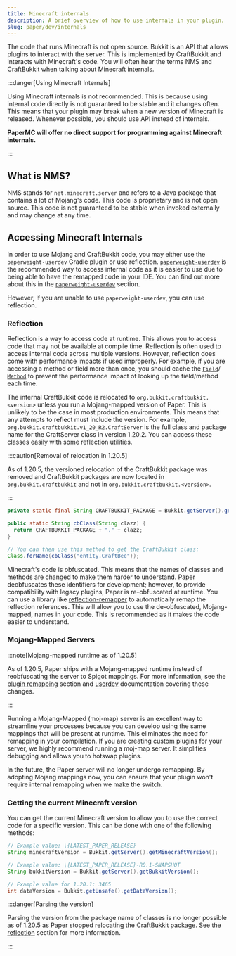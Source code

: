 ```yaml
---
title: Minecraft internals
description: A brief overview of how to use internals in your plugin.
slug: paper/dev/internals
---
```


The code that runs Minecraft is not open source. Bukkit is an API that allows plugins to interact with the server. This
is implemented by CraftBukkit and interacts with Minecraft's code. You will often hear the terms NMS and CraftBukkit
when talking about Minecraft internals.

:::danger[Using Minecraft Internals]

Using Minecraft internals is not recommended. This is because using internal code directly is not guaranteed to be
stable and it changes often. This means that your plugin may break when a new version of Minecraft is released.
Whenever possible, you should use API instead of internals.

**PaperMC will offer no direct support for programming against Minecraft internals.**

:::

## What is NMS?

NMS stands for `net.minecraft.server` and refers to a Java package that contains a lot of Mojang's code. This code is
proprietary and is not open source. This code is not guaranteed to be stable when invoked externally and may change at
any time.

## Accessing Minecraft Internals

In order to use Mojang and CraftBukkit code, you may either use the `paperweight-userdev` Gradle plugin or use reflection.
[`paperweight-userdev`](https://github.com/PaperMC/paperweight-test-plugin) is the recommended way to access internal code
as it is easier to use due to being able to have the remapped code in your IDE. You can find
out more about this in the [`paperweight-userdev`](/paper/dev/userdev) section.

However, if you are unable to use `paperweight-userdev`, you can use reflection.

### Reflection

Reflection is a way to access code at runtime. This allows you to access code that may not be available at compile time.
Reflection is often used to access internal code across multiple versions. However, reflection does come
with performance impacts if used improperly. For example, if you are accessing a method or field more than once,
you should cache the [`Field`](jd:java:java.lang.reflect.Field)/
[`Method`](jd:java:java.lang.reflect.Method) to prevent the performance
impact of looking up the field/method each time.

The internal CraftBukkit code is relocated to `org.bukkit.craftbukkit.<version>` unless you run a Mojang-mapped version
of Paper. This is unlikely to be the case in most production environments. This means that any attempts to reflect must
include the version. For example, `org.bukkit.craftbukkit.v1_20_R2.CraftServer` is the full class and package name
for the CraftServer class in version 1.20.2. You can access these classes easily with some reflection utilities.

:::caution[Removal of relocation in 1.20.5]

As of 1.20.5, the versioned relocation of the CraftBukkit package was removed and
CraftBukkit packages are now located in `org.bukkit.craftbukkit` and not in `org.bukkit.craftbukkit.<version>`.

:::

```java
private static final String CRAFTBUKKIT_PACKAGE = Bukkit.getServer().getClass().getPackageName();

public static String cbClass(String clazz) {
  return CRAFTBUKKIT_PACKAGE + "." + clazz;
}

// You can then use this method to get the CraftBukkit class:
Class.forName(cbClass("entity.CraftBee"));
```

Minecraft's code is obfuscated. This means that the names of classes and methods are changed to make them harder to
understand. Paper deobfuscates these identifiers for development; however, to provide compatibility with legacy plugins,
Paper is re-obfuscated at runtime. You can use a library like [reflection-remapper](https://github.com/jpenilla/reflection-remapper) to automatically remap the
reflection references. This will allow you to use the de-obfuscated, Mojang-mapped, names in your code. This is recommended as
it makes the code easier to understand.

### Mojang-Mapped Servers

:::note[Mojang-mapped runtime as of 1.20.5]

As of 1.20.5, Paper ships with a Mojang-mapped runtime instead of reobfuscating the server to Spigot mappings.
For more information, see the [plugin remapping](/paper/dev/project-setup#plugin-remapping) section and [userdev](/paper/dev/userdev#1205-and-beyond) documentation covering these changes.

:::

Running a Mojang-Mapped (moj-map) server is an excellent way to streamline your processes because you can develop using
the same mappings that will be present at runtime. This eliminates the need for remapping in your compilation. If you
are creating custom plugins for your server, we highly recommend running a moj-map server. It simplifies debugging and
allows you to hotswap plugins.

In the future, the Paper server will no longer undergo remapping. By adopting Mojang mappings now, you can ensure that
your plugin won't require internal remapping when we make the switch.

### Getting the current Minecraft version

You can get the current Minecraft version to allow you to use the correct code for a specific version. This can be done
with one of the following methods:

```java replace
// Example value: \{LATEST_PAPER_RELEASE}
String minecraftVersion = Bukkit.getServer().getMinecraftVersion();

// Example value: \{LATEST_PAPER_RELEASE}-R0.1-SNAPSHOT
String bukkitVersion = Bukkit.getServer().getBukkitVersion();

// Example value for 1.20.1: 3465
int dataVersion = Bukkit.getUnsafe().getDataVersion();
```

:::danger[Parsing the version]

Parsing the version from the package name of classes is no longer possible as of 1.20.5 as Paper stopped relocating the CraftBukkit package.
See the [reflection](#reflection) section for more information.

:::
